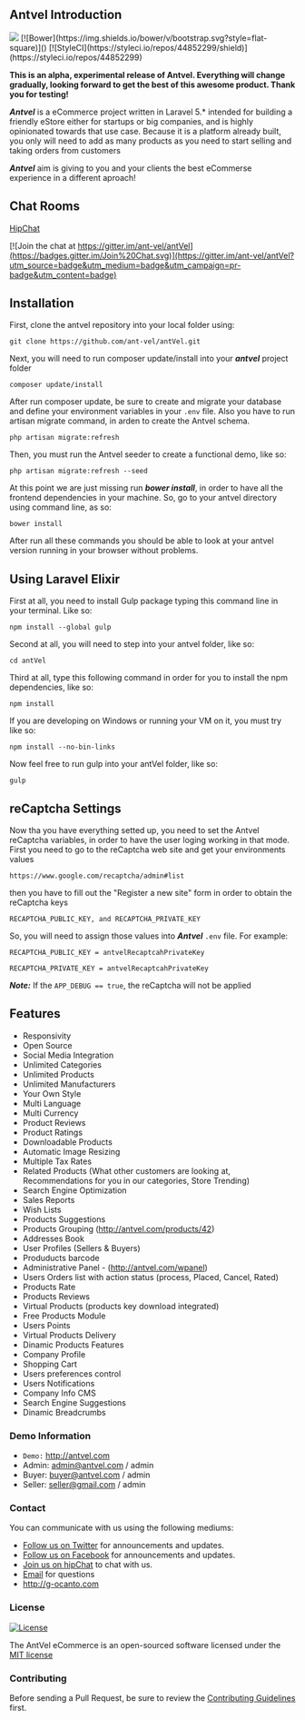 ## Antvel Introduction

<img src="https://img.shields.io/badge/Downloads-50k-yellowgreen.svg">
[![Bower](https://img.shields.io/bower/v/bootstrap.svg?style=flat-square)]()
[![StyleCI](https://styleci.io/repos/44852299/shield)](https://styleci.io/repos/44852299)



**This is an alpha, experimental release of Antvel. Everything will change gradually, looking forward to get the best of this awesome product. Thank you for testing!**

***Antvel*** is a eCommerce project written in Laravel 5.* intended for building a friendly eStore either for startups or big companies, and is highly opinionated towards that use case. Because it is a platform already built, you only will need to add as many products as you need  to start selling and taking orders from customers

***Antvel*** aim is giving to you and your clients the best eCommerse experience in a different aproach!

## Chat Rooms

<a href="https://www.hipchat.com/gU00TAMff" target="_blank">HipChat</a>

[![Join the chat at https://gitter.im/ant-vel/antVel](https://badges.gitter.im/Join%20Chat.svg)](https://gitter.im/ant-vel/antVel?utm_source=badge&utm_medium=badge&utm_campaign=pr-badge&utm_content=badge)





<a name="installation"></a>
## Installation

First, clone the antvel repository into your local folder using:

```
git clone https://github.com/ant-vel/antVel.git
```

Next, you will need to run composer update/install into your ***antvel*** project folder
```
composer update/install
```

After run composer update, be sure to create and migrate your database and define your environment variables in your `.env` file. Also you have to run artisan migrate command, in arden to create the Antvel schema.

```
php artisan migrate:refresh
```

Then, you must run the Antvel seeder to create a functional demo, like so:

```
php artisan migrate:refresh --seed
```

At this point we are just missing run ***bower install***, in order to have all the frontend dependencies in your machine.  So, go to your antvel directory using command line, as so:

```
bower install
```

After run all these commands you should be able to look at your antvel version running in your browser without problems.

## Using Laravel Elixir

First at all, you need to install Gulp package typing this command line in your terminal. Like so:

```
npm install --global gulp
```
 
Second at all, you will need to step into your antvel folder, like so:
```
cd antVel
```

Third at all, type this following command in order for you to install the npm dependencies, like so:
```
npm install 
```

If you are developing on Windows or running your VM on it, you must try like so: 
```
npm install --no-bin-links
```

Now feel free to run gulp into your antVel folder, like so:
```
gulp
```



<a name="features"></a>
## reCaptcha Settings

Now tha you have everything setted up, you need to set the Antvel reCaptcha variables, in order to have the user loging working in that mode. First you need to go to the reCaptcha web site and get your environments values

```
https://www.google.com/recaptcha/admin#list
```

then you have to fill out the "Register a new site" form in order to obtain the reCaptcha keys

```
RECAPTCHA_PUBLIC_KEY, and RECAPTCHA_PRIVATE_KEY
```

So, you will need to assign those values into ***Antvel*** ```.env``` file. For example: 

```
RECAPTCHA_PUBLIC_KEY = antvelRecaptcahPrivateKey

RECAPTCHA_PRIVATE_KEY = antvelRecaptcahPrivateKey
```

***Note:*** If the ```APP_DEBUG == true```, the reCaptcha will not be applied

<a name="features"></a>
## Features

* Responsivity
* Open Source
* Social Media Integration
* Unlimited Categories
* Unlimited Products
* Unlimited Manufacturers
* Your Own Style
* Multi Language
* Multi Currency
* Product Reviews
* Product Ratings
* Downloadable Products
* Automatic Image Resizing
* Multiple Tax Rates
* Related Products (What other customers are looking at, Recommendations for you in our categories, Store Trending)
* Search Engine Optimization
* Sales Reports
* Wish Lists
* Products Suggestions
* Products Grouping (http://antvel.com/products/42)
* Addresses Book
* User Profiles (Sellers & Buyers)
* Produducts barcode
* Administrative Panel - (http://antvel.com/wpanel)
* Users Orders list with action status (process, Placed, Cancel, Rated)
* Products Rate
* Products Reviews
* Virtual Products (products key download integrated)
* Free Products Module
* Users Points
* Virtual Products Delivery
* Dinamic Products Features
* Company Profile
* Shopping Cart
* Users preferences control
* Users Notifications
* Company Info CMS
* Search Engine Suggestions
* Dinamic Breadcrumbs

### Demo Information

* ```Demo:``` http://antvel.com
* Admin: admin@antvel.com / admin
* Buyer: buyer@antvel.com / admin
* Seller: seller@gmail.com / admin

### Contact

You can communicate with us using the following mediums:

* [Follow us on Twitter](http://twitter.com/octobercms) for announcements and updates.
* [Follow us on Facebook](http://facebook.com/octobercms) for announcements and updates.
* [Join us on hipChat](https://antvel.hipchat.com/home) to chat with us.
* [Email](gustavoocanto@gmail.com) for questions
* http://g-ocanto.com

### License

[![License](https://poser.pugx.org/laravel/framework/license.svg)](https://packagist.org/packages/laravel/framework)

The AntVel eCommerce is an open-sourced software licensed under the [MIT license](http://opensource.org/licenses/MIT)

### Contributing

Before sending a Pull Request, be sure to review the [Contributing Guidelines](CONTRIBUTING.md) first.


